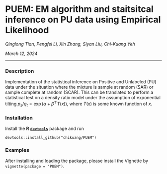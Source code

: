 # PUEM: EM algorithm and staitsitcal inference on PU data using Empirical Likelihood

*Qinglong Tian, Pengfei Li, Xin Zhang, Siyan Liu, Chi-Kuang Yeh*

*March 12, 2024*

---

### Description

Implementation of the statistical inference on Positive and Unlabeled (PU) data under the situation where the mixture is sample at random (SAR) or sample complete at random (SCAR). This can be translated to perform a statistical test on a density ratio model under the assumption of exponential tilting $p_s/q_t = \exp(\alpha + \beta^\top T(x))$, where $T(x)$ is some known function of $x$. 

### Installation

Install the **R** [**`devtools`**](https://CRAN.R-project.org/package=devtools) package and run
```{r}
devtools::install_github("chikuang/PUEM")
```

### Examples

After installing and loading the package, please install the Vignette by `vignette(package = "PUEM")`.
